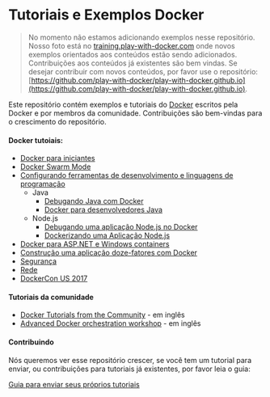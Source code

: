 # Tutoriais e Exemplos Docker

> No momento não estamos adicionando exemplos nesse repositório. Nosso foto está no [training.play-with-docker.com](https://training.play-with-docker.com) onde novos exemplos orientados aos conteúdos estão sendo adicionados. Contribuições aos conteúdos já existentes são bem vindas. Se desejar contribuir com novos conteúdos, por favor use o repositório:[https://github.com/play-with-docker/play-with-docker.github.io](https://github.com/play-with-docker/play-with-docker.github.io).


Este repositório contém exemplos e tutoriais do [Docker](https://docker.com) escritos pela Docker e por membros da comunidade. Contribuições são bem-vindas para o crescimento do repositório.

#### Docker tutoiais:
* [Docker para iniciantes](beginner/readme.md)
* [Docker Swarm Mode](swarm-mode/README.md)
* [Configurando ferramentas de desenvolvimento e linguagens de programação](developer-tools/README.md)
  * Java
    * [Debugando Java com Docker](developer-tools/java-debugging)
    * [Docker para desenvolvedores Java](developer-tools/java/)
  * Node.js
    * [Debugando uma aplicação Node.js no Docker](developer-tools/nodejs-debugging)
    * [Dockerizando uma Aplicação Node.js](developer-tools/nodejs/porting/)
* [Docker para ASP.NET e Windows containers](windows/readme.md)
* [Construção uma aplicação doze-fatores com Docker](12factor/README.md)
* [Segurança](security/README.md)
* [Rede](networking/)
* [DockerCon US 2017](dockercon-us-2017/)


#### Tutoriais da comunidade
* [Docker Tutorials from the Community](https://github.com/docker/community/blob/master/curated-content.md) - em inglês
* [Advanced Docker orchestration workshop](https://github.com/docker/labs/tree/master/Docker-Orchestration) - em inglês

#### Contribuindo

Nós queremos ver esse repositório crescer, se você tem um tutorial para enviar, ou contribuições para tutoriais já existentes, por favor leia o guia:

[Guia para enviar seus próprios tutoriais](contribute.md)

